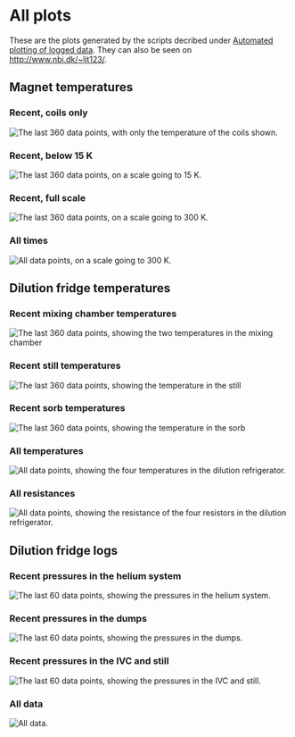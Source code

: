 # All plots

These are the plots generated by the scripts decribed under [Automated plotting of logged data](Plotting.md).
They can also be seen on <http://www.nbi.dk/~ljt123/>.

## Magnet temperatures

### Recent, coils only

![The last 360 data points, with only the temperature of the coils shown.](http://www.nbi.dk/~ljt123/Figures/magnetTempRecentCoils.png)

### Recent, below 15 K

![The last 360 data points, on a scale going to 15 K.](http://www.nbi.dk/~ljt123/Figures/magnetTempRecent015K.png)

### Recent, full scale

![The last 360 data points, on a scale going to 300 K.](http://www.nbi.dk/~ljt123/Figures/magnetTempRecent300K.png)

### All times

![All data points, on a scale going to 300 K.](http://www.nbi.dk/~ljt123/Figures/magnetTempAll300K.png)

## Dilution fridge temperatures

### Recent mixing chamber temperatures
![The last 360 data points, showing the two temperatures in the mixing chamber](http://www.nbi.dk/~ljt123/Figures/DRtempsMC.png)

### Recent still temperatures
![The last 360 data points, showing the temperature in the still](http://www.nbi.dk/~ljt123/Figures/DRtempsStill.png)

### Recent sorb temperatures
![The last 360 data points, showing the temperature in the sorb](http://www.nbi.dk/~ljt123/Figures/DRtempsSorb.png)

### All temperatures
![All data points, showing the four temperatures in the dilution refrigerator.](http://www.nbi.dk/~ljt123/Figures/DRtempsAll.png)

### All resistances
![All data points, showing the resistance of the four resistors in the dilution refrigerator.](http://www.nbi.dk/~ljt123/Figures/DRtempsAllOhm.png)

## Dilution fridge logs

### Recent pressures in the helium system

![The last 60 data points, showing the pressures in the helium system.](http://www.nbi.dk/~ljt123/Figures/DRlogPs.png)

### Recent pressures in the dumps

![The last 60 data points, showing the pressures in the dumps.](http://www.nbi.dk/~ljt123/Figures/DRlogDumps.png)

### Recent pressures in the IVC and still

![The last 60 data points, showing the pressures in the IVC and still.](http://www.nbi.dk/~ljt123/Figures/DRlogPIVCStill.png)

### All data

![All data.](http://www.nbi.dk/~ljt123/Figures/DRlogAll.png)